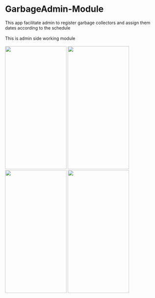 # GarbageAdmin-Module
<div>This app facilitate admin to register garbage collectors and assign them dates according to the schedule</div>
<br>
<div>This is admin side working module</div>
<br>
<div float="left">
<img src="https://user-images.githubusercontent.com/46498913/58092849-c178e480-7bea-11e9-93ba-2ec2f8e438c0.jpg" height="400px" width="200px"</img>
<img src="https://user-images.githubusercontent.com/46498913/58093375-02bdc400-7bec-11e9-97f7-f758dd770d69.jpg" height="400px" width="200px"></img>
<img src="https://user-images.githubusercontent.com/46498913/58093152-904ce400-7beb-11e9-8a56-daf3dea1ecd9.jpg" height="400px" width="200px"></img>
<img src="https://user-images.githubusercontent.com/46498913/58093248-becabf00-7beb-11e9-9892-b958fef24dbb.jpg" height="400px" width="200px"></img>
</div>
